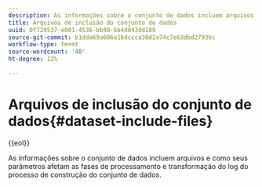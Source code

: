 ```yaml
---
description: As informações sobre o conjunto de dados incluem arquivos e como seus parâmetros afetam as fases de processamento e transformação do log do processo de construção do conjunto de dados.
title: Arquivos de inclusão do conjunto de dados
uuid: 0f729537-e001-4536-bb40-bb4d043dd109
source-git-commit: b1dda69a606a16dccca30d2a74c7e63dbd27936c
workflow-type: tm+mt
source-wordcount: '48'
ht-degree: 12%

---
```



# Arquivos de inclusão do conjunto de dados{#dataset-include-files}

{{eol}}

As informações sobre o conjunto de dados incluem arquivos e como seus parâmetros afetam as fases de processamento e transformação do log do processo de construção do conjunto de dados.
